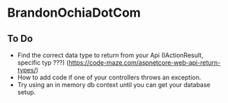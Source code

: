 # BrandonOchiaDotCom

## To Do
* Find the correct data type to return from your Api (IActionResult, specific typ ???) (https://code-maze.com/aspnetcore-web-api-return-types/)
* How to add code if one of your controllers throws an exception.
* Try using an in memory db context until you can get your database setup.
